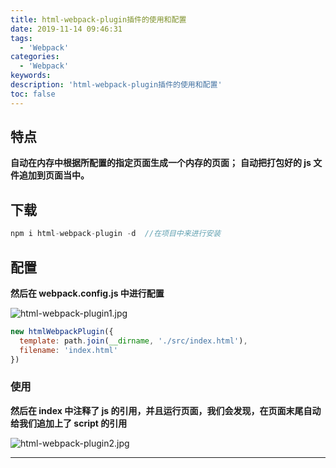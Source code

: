 ```yaml
---
title: html-webpack-plugin插件的使用和配置
date: 2019-11-14 09:46:31
tags:
  - 'Webpack'
categories:
  - 'Webpack'
keywords:
description: 'html-webpack-plugin插件的使用和配置'
toc: false
---
```


## 特点

**自动在内存中根据所配置的指定页面生成一个内存的页面；**
**自动把打包好的 js 文件追加到页面当中。**

## 下载

```js
npm i html-webpack-plugin -d  //在项目中来进行安装
```

## 配置

**然后在 webpack.config.js 中进行配置**

![html-webpack-plugin1.jpg](https://i.loli.net/2019/11/15/4KsE8zVbwn7qrtx.jpg)

```js
new htmlWebpackPlugin({
  template: path.join(__dirname, './src/index.html'),
  filename: 'index.html'
})
```

### 使用

**然后在 index 中注释了 js 的引用，并且运行页面，我们会发现，在页面末尾自动给我们追加上了 script 的引用**

![html-webpack-plugin2.jpg](https://i.loli.net/2019/11/15/RmGvCHXe7VsTK3b.jpg)

---

